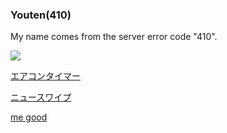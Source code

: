 ### Youten(410)
My name comes from the server error code "410".
<!--
**youten410/youten410** is a ✨ _special_ ✨ repository because its `README.md` (this file) appears on your GitHub profile.

Here are some ideas to get you started:

- 🔭 I’m currently working on ...
- 🌱 I’m currently learning ...
- 👯 I’m looking to collaborate on ...
- 🤔 I’m looking for help with ...
- 💬 Ask me about ...
- 📫 How to reach me: ...
- 😄 Pronouns: ...
- ⚡ Fun fact: ...
-->

<!--
<p align="left"> 
  <img alt="Top Langs" height="150px" src="https://github-readme-stats.vercel.app/api/top-langs/?username=youten410&layout=compact&count_private=true&show_icons=true&theme=tokyonight" />
  <img alt="github stats" height="150px" src="https://github-readme-stats.vercel.app/api?username=youten410&count_private=true&show_icons=true&show_icons=true&theme=tokyonight" />
</p>
-->

<!--
[![trophy](https://github-profile-trophy.vercel.app/?username=youten410&theme=tokyonight&column=7
)](https://github.com/ryo-ma/github-profile-trophy)
-->

![](http://github-profile-summary-cards.vercel.app/api/cards/profile-details?username=youten410&theme=default)


[エアコンタイマー](https://apps.apple.com/jp/app/%E3%82%A8%E3%82%A2%E3%82%B3%E3%83%B3%E3%82%BF%E3%82%A4%E3%83%9E%E3%83%BC/id6450660620)

[ニュースワイプ](https://apps.apple.com/jp/app/%E3%83%8B%E3%83%A5%E3%83%BC%E3%82%B9%E3%83%AF%E3%82%A4%E3%83%97/id6449730247)

[me good](https://apps.apple.com/jp/app/me-good/id6461214990)
